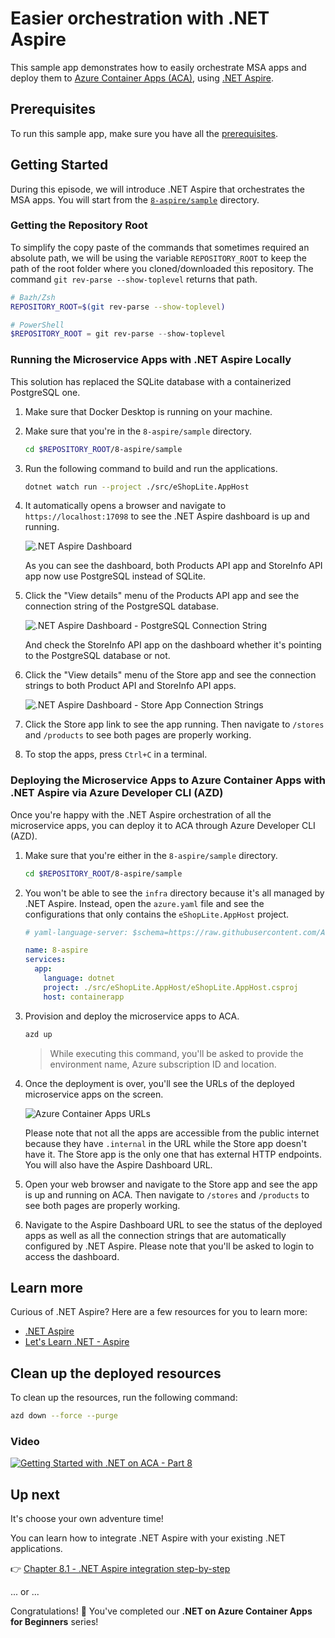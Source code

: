 # Easier orchestration with .NET Aspire

This sample app demonstrates how to easily orchestrate MSA apps and deploy them to [Azure Container Apps (ACA)](https://learn.microsoft.com/azure/container-apps/overview), using [.NET Aspire](https://aka.ms/dotnet-aspire).

## Prerequisites

To run this sample app, make sure you have all the [prerequisites](../README.md#prerequisites).

## Getting Started

During this episode, we will introduce .NET Aspire that orchestrates the MSA apps. You will start from the [`8-aspire/sample`](./sample/) directory.

### Getting the Repository Root

To simplify the copy paste of the commands that sometimes required an absolute path, we will be using the variable `REPOSITORY_ROOT` to keep the path of the root folder where you cloned/downloaded this repository. The command `git rev-parse --show-toplevel` returns that path.

```bash
# Bazh/Zsh
REPOSITORY_ROOT=$(git rev-parse --show-toplevel)
```

```powershell
# PowerShell
$REPOSITORY_ROOT = git rev-parse --show-toplevel
```

### Running the Microservice Apps with .NET Aspire Locally

This solution has replaced the SQLite database with a containerized PostgreSQL one.

1. Make sure that Docker Desktop is running on your machine.

2. Make sure that you're in the `8-aspire/sample` directory.

    ```bash
    cd $REPOSITORY_ROOT/8-aspire/sample
    ```

3. Run the following command to build and run the applications.

    ```bash
    dotnet watch run --project ./src/eShopLite.AppHost
    ```

4. It automatically opens a browser and navigate to `https://localhost:17098` to see the .NET Aspire dashboard is up and running.

   ![.NET Aspire Dashboard](./images/8-aspire-01.png)

   As you can see the dashboard, both Products API app and StoreInfo API app now use PostgreSQL instead of SQLite.

5. Click the "View details" menu of the Products API app and see the connection string of the PostgreSQL database.

   ![.NET Aspire Dashboard - PostgreSQL Connection String](./images/8-aspire-02.png)

   And check the StoreInfo API app on the dashboard whether it's pointing to the PostgreSQL database or not.

6. Click the "View details" menu of the Store app and see the connection strings to both Product API and StoreInfo API apps.

   ![.NET Aspire Dashboard - Store App Connection Strings](./images/8-aspire-03.png)

7. Click the Store app link to see the app running. Then navigate to `/stores` and `/products` to see both pages are properly working.

8. To stop the apps, press `Ctrl+C` in a terminal.

### Deploying the Microservice Apps to Azure Container Apps with .NET Aspire via Azure Developer CLI (AZD)

Once you're happy with the .NET Aspire orchestration of all the microservice apps, you can deploy it to ACA through Azure Developer CLI (AZD).

1. Make sure that you're either in the `8-aspire/sample` directory.

    ```bash
    cd $REPOSITORY_ROOT/8-aspire/sample
    ```

1. You won't be able to see the `infra` directory because it's all managed by .NET Aspire. Instead, open the `azure.yaml` file and see the configurations that only contains the `eShopLite.AppHost` project.

    ```yml
    # yaml-language-server: $schema=https://raw.githubusercontent.com/Azure/azure-dev/main/schemas/v1.0/azure.yaml.json
    
    name: 8-aspire
    services:  
      app:
        language: dotnet
        project: ./src/eShopLite.AppHost/eShopLite.AppHost.csproj
        host: containerapp
    ```

1. Provision and deploy the microservice apps to ACA.

    ```bash
    azd up
    ```

   > While executing this command, you'll be asked to provide the environment name, Azure subscription ID and location.

1. Once the deployment is over, you'll see the URLs of the deployed microservice apps on the screen.

   ![Azure Container Apps URLs](./images/8-aspire-04.png)

   Please note that not all the apps are accessible from the public internet because they have `.internal` in the URL while the Store app doesn't have it. The Store app is the only one that has external HTTP endpoints. You will also have the Aspire Dashboard URL.

1. Open your web browser and navigate to the Store app and see the app is up and running on ACA. Then navigate to `/stores` and `/products` to see both pages are properly working.

1. Navigate to the Aspire Dashboard URL to see the status of the deployed apps as well as all the connection strings that are automatically configured by .NET Aspire. Please note that you'll be asked to login to access the dashboard.

## Learn more

Curious of .NET Aspire? Here are a few resources for you to learn more:

- [.NET Aspire](https://aka.ms/dotnet-aspire)
- [Let's Learn .NET - Aspire](https://aka.ms/letslearn/dotnet/aspire)

## Clean up the deployed resources

To clean up the resources, run the following command:

```bash
azd down --force --purge
```

### Video

[![Getting Started with .NET on ACA - Part 8](images/ep8_thumb_yt_small.jpg)](https://www.youtube.com/watch?v=Rnn-f-vDS4Y&list=PLI7iePan8aH6jQxDupYUvgQsP3G7WGM0b&index=8)

## Up next

It's choose your own adventure time!

You can learn how to integrate .NET Aspire with your existing .NET applications.

👉 [Chapter 8.1 - .NET Aspire integration step-by-step](../8-opt-aspire-integration/)

... or ...

Congratulations! 🎉 You've completed our **.NET on Azure Container Apps for Beginners** series!
